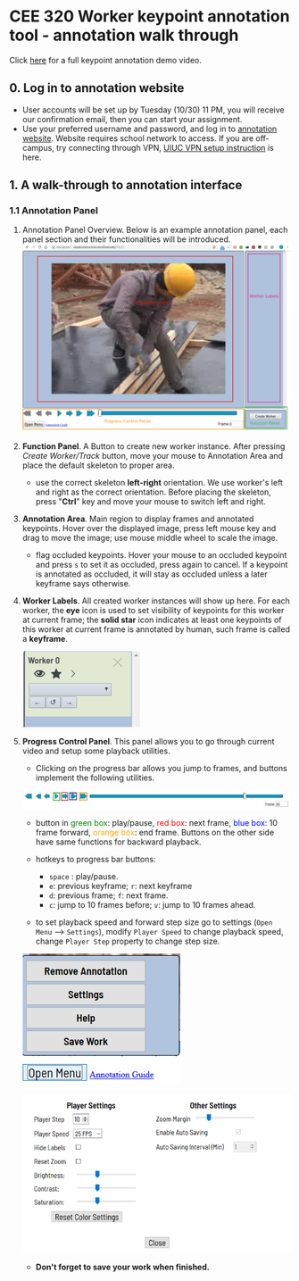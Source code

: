 # CEE 320 Worker keypoint annotation tool - annotation walk through

Click [here](https://www.useloom.com/share/0adaba9e3af74cfaaee68b453431bd32) for a full keypoint annotation demo video. 

## 0. Log in to annotation website

 - User accounts will be set up by Tuesday (10/30) 11 PM, you will receive our confirmation email, then you can start your assignment.
 - Use your preferred username and password, and log in to [annotation website](visualconstruction.cee.illinois.edu). Website requires school network to access. If you are off-campus, try connecting through VPN, [UIUC VPN setup instruction](https://techservices.illinois.edu/services/virtual-private-networking-vpn/download-and-set-up-the-vpn-client) is here.  

 ## 1. A walk-through to annotation interface

 ### 1.1 Annotation Panel

 1. Annotation Panel Overview. Below is an example annotation panel, each panel section and their functionalities will be introduced.
      ![](static/documentation/annotationWalkThru/AnnoPanelOverview.png)

 2. **Function Panel**. A Button to create new worker instance. After pressing *Create Worker/Track* button, move your mouse to Annotation Area and place the default skeleton to proper area.  

    - use the correct skeleton **left-right** orientation. We use worker's left and right as the correct orientation. Before placing the skeleton, press "**Ctrl**" key and move your mouse to switch left and right. 


 3. **Annotation Area**. Main region to display frames and annotated keypoints. Hover over the displayed image, press left mouse key and drag to move the image; use mouse middle wheel to scale the image.
    - flag occluded keypoints. Hover your mouse to an occluded keypoint and press ``s`` to set it as occluded, press again to cancel. If a keypoint is annotated as occluded, it will stay as occluded unless a later keyframe says otherwise.


 4. **Worker Labels**. All created worker instances will show up here. For each worker, the **eye** icon is used to set visibility of keypoints for this worker at current frame; the **solid star** icon indicates at least one keypoints of this worker at current frame is annotated by human, such frame is called a **keyframe**. 

     ![](static/documentation/annotationWalkThru/workerLabel.png)

 5. **Progress Control Panel**.  This panel allows you to go through current video and setup some playback utilities.

    - Clicking on the progress bar allows you jump to frames, and buttons implement the following utilities.

    ![](static/documentation/annotationWalkThru/progressbar.jpg)

    - button in <span style="color:green">green box</span>: play/pause, <span style="color:red">red box</span>: next frame, <span style="color:blue">blue box</span>: 10 frame forward, <span style="color:orange">orange box</span>: end frame. Buttons on the other side have same functions for backward playback.

    - hotkeys to progress bar buttons:
        - ``space`` : play/pause.
        - ``e``: previous keyframe; ``r``: next keyframe 
        - ``d``: previous frame; ``f``: next frame.
        - ``c``: jump to 10 frames before; ``v``: jump to 10 frames ahead.

    - to set playback speed and forward step size go to settings (``Open Menu`` —> ``Settings``), modify ``Player Speed`` to change playback speed, change ``Player Step`` property to change step size.

    ![](static/documentation/visualConstructionImages/menu.png)

    ![](static/documentation/visualConstructionImages/settings.png)

    - **Don't forget to save your work when finished.**

